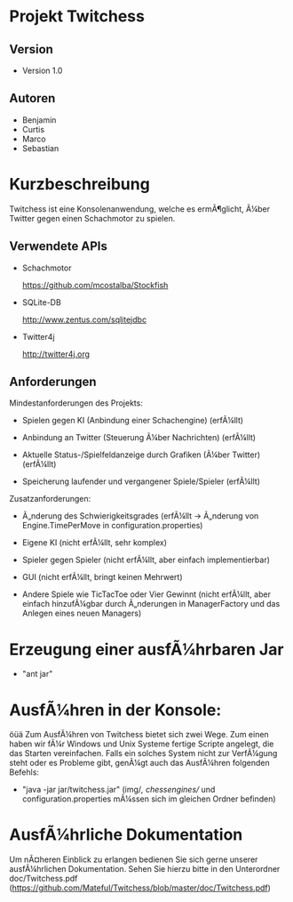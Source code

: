 Projekt Twitchess
========================

Version
-------
* Version 1.0

Autoren
------- 
* Benjamin
* Curtis
* Marco
* Sebastian

Kurzbeschreibung
===============
Twitchess ist eine Konsolenanwendung, welche es ermÃ¶glicht, Ã¼ber Twitter gegen einen Schachmotor zu spielen.

Verwendete APIs
---------------
* Schachmotor

	https://github.com/mcostalba/Stockfish
	
* SQLite-DB

	http://www.zentus.com/sqlitejdbc
	
* Twitter4j

	http://twitter4j.org
		


Anforderungen
----------------

Mindestanforderungen des Projekts:

* Spielen gegen KI (Anbindung einer Schachengine) (erfÃ¼llt)
  
* Anbindung an Twitter (Steuerung Ã¼ber Nachrichten) (erfÃ¼llt)
  
* Aktuelle Status-/Spielfeldanzeige durch Grafiken (Ã¼ber Twitter) (erfÃ¼llt)
  
* Speicherung laufender und vergangener Spiele/Spieler (erfÃ¼llt)
  

Zusatzanforderungen:

* Ã„nderung des Schwierigkeitsgrades (erfÃ¼llt -> Ã„nderung von Engine.TimePerMove in configuration.properties)
  
* Eigene KI (nicht erfÃ¼llt, sehr komplex)
  
* Spieler gegen Spieler (nicht erfÃ¼llt, aber einfach implementierbar)
  
* GUI (nicht erfÃ¼llt, bringt keinen Mehrwert)
  
* Andere Spiele wie TicTacToe oder Vier Gewinnt (nicht erfÃ¼llt, aber einfach hinzufÃ¼gbar durch Ã„nderungen in ManagerFactory und das Anlegen eines neuen Managers)
    

Erzeugung einer ausfÃ¼hrbaren Jar
================================
* "ant jar"

AusfÃ¼hren in der Konsole:
=========================
öüä
Zum AusfÃ¼hren von Twitchess bietet sich zwei Wege. Zum einen haben wir fÃ¼r Windows und Unix Systeme fertige 
Scripte angelegt, die das Starten vereinfachen. Falls ein solches System nicht zur VerfÃ¼gung steht oder es 
Probleme gibt, genÃ¼gt auch das AusfÃ¼hren folgenden Befehls:

* "java -jar jar/twitchess.jar"
(img/*, chessengines/* und configuration.properties mÃ¼ssen sich im gleichen Ordner befinden)

AusfÃ¼hrliche Dokumentation
==========================
Um nÃ¤heren Einblick zu erlangen bedienen Sie sich gerne unserer ausfÃ¼hrlichen Dokumentation.
Sehen Sie hierzu bitte in den Unterordner doc/Twitchess.pdf (https://github.com/Mateful/Twitchess/blob/master/doc/Twitchess.pdf)